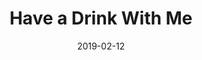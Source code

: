 ---
title: Have a Drink With Me
titleID: have-a-drink-with-me-obrien.md
key: G
rhythm: jig
date: 2019-02-12
location: Other
tags: obrien
regtuneoftheweek:
slowtuneoftheweek:
mp3_file:
mp3_source:
mp3_licence:
mp3_url:
alt_mp3_url:
source: Wellington
abc_source: Wellington Tunebook Collection
abc_url: /tunebooks/other/obrien.pdf
abc: |
    X:15
    T:Have a Drink With Me
    C:Trad, arr. Paddy O'Brien
    R:jig
    I:speed 300
    M:6/8
    K:G
    GA|BAG ~E2D|EGD E2D|BAG ~E2D|EAA ABc|
    BAG ~E2D|EGD ~E2D|DEG AGA|BGF G2:|
    D|GBd ~e2d|egd BAB|GBd ~e2d|eaa aga|
    bgg age|gfe dBA|BAG ~E2D|EGF G2:|
    
    
    

---